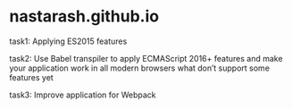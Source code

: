 # nastarash.github.io

task1:
Applying ES2015 features

task2:
Use Babel transpiler to apply ECMAScript 2016+ features and make your application work in all modern browsers what don’t support some features yet 

task3:
Improve application for Webpack
